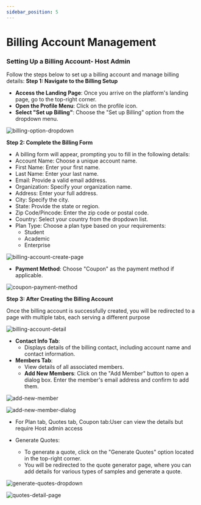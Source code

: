 ```yaml
---
sidebar_position: 5
---
```


# Billing Account Management

### Setting Up a Billing Account- Host Admin 

Follow the steps below to set up a billing account and manage billing details:
**Step 1: Navigate to the Billing Setup**
- **Access the Landing Page**: Once you arrive on the platform's landing page, go to the top-right corner.
- **Open the Profile Menu**: Click on the profile icon.
- **Select "Set up Billing"**: Choose the "Set up Billing" option from the dropdown menu.

![billing-option-dropdown](/img/billing-option-dropdown.png)


**Step 2: Complete the Billing Form**

- A billing form will appear, prompting you to fill in the following details:
- Account Name: Choose a unique account name.
- First Name: Enter your first name.
- Last Name: Enter your last name.
- Email: Provide a valid email address.
- Organization: Specify your organization name.
- Address: Enter your full address.
- City: Specify the city.
- State: Provide the state or region.
- Zip Code/Pincode: Enter the zip code or postal code.
- Country: Select your country from the dropdown list.
- Plan Type: Choose a plan type based on your requirements:
    - Student
    - Academic
    - Enterprise

![billing-account-create-page](/img/billing-account-create-page.png)


- **Payment Method**: Choose "Coupon" as the payment method if applicable.

![coupon-payment-method](/img/coupon-payment-method.png)



**Step 3: After Creating the Billing Account**

Once the billing account is successfully created, you will be redirected to a page with multiple tabs, each serving a different purpose

![billing-account-detail](/img/billing-account-detail.png)


- **Contact Info Tab**:
    - Displays details of the billing contact, including account name and contact information.
- **Members Tab**:
    - View details of all associated members.
    - **Add New Members**: Click on the "Add Member" button to open a dialog box. Enter the member's email address and confirm to add them.

![add-new-member](/img/add-new-member.png)

![add-new-member-dialog](/img/add-new-member-dialog.png)


- For Plan tab, Quotes tab, Coupon tab:User can view the details but require Host admin access

- Generate Quotes:
    - To generate a quote, click on the "Generate Quotes" option located in the top-right corner.
    - You will be redirected to the quote generator page, where you can add details for various types of samples and generate a quote.

![generate-quotes-dropdown](/img/generate-quotes-dropdown.png)

![quotes-detail-page](/img/quotes-detail-page.png)

